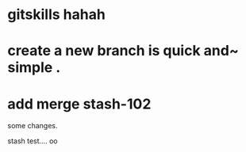# gitskills hahah
# create a new branch is quick and~ simple .
# add merge  stash-102
some changes.

stash test....
oo

